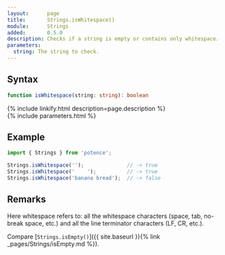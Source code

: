 ```yaml
---
layout:      page
title:       Strings.isWhitespace()
module:      Strings
added:       0.5.0
description: Checks if a string is empty or contains only whitespace.
parameters:
  string: The string to check.
---
```

## Syntax

```ts
function isWhitespace(string: string): boolean
```

<div class="description">{% include linkify.html description=page.description %}</div>
{% include parameters.html %}

## Example

```ts
import { Strings } from 'potence';

Strings.isWhitespace('');              // -> true
Strings.isWhitespace('    ');          // -> true
Strings.isWhitespace('banana bread');  // -> false
```

## Remarks

Here whitespace refers to: all the whitespace characters
(space, tab, no-break space, etc.) and all the line terminator
characters (LF, CR, etc.).

Compare [`Strings.isEmpty()`]({{ site.baseurl }}{% link _pages/Strings/isEmpty.md %}).
